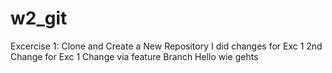 # w2_git
Excercise 1: Clone and Create a New Repository
I did changes for Exc 1
2nd Change for Exc 1
Change via feature Branch
Hello wie gehts

